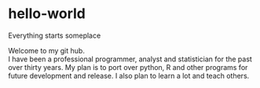 # hello-world
Everything starts someplace

Welcome to my git hub.  
I have been a professional programmer, analyst and statistician for the past over thirty years.
My plan is to port over python, R and other programs for future development and release.
I also plan to learn a lot and teach others.
